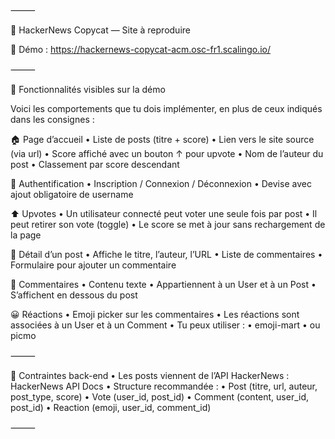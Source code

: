 ⸻

📰 HackerNews Copycat — Site à reproduire

🔗 Démo : https://hackernews-copycat-acm.osc-fr1.scalingo.io/

⸻

🎯 Fonctionnalités visibles sur la démo

Voici les comportements que tu dois implémenter, en plus de ceux indiqués dans les consignes :

🏠 Page d’accueil
• Liste de posts (titre + score)
• Lien vers le site source (via url)
• Score affiché avec un bouton ↑ pour upvote
• Nom de l’auteur du post
• Classement par score descendant

🔐 Authentification
• Inscription / Connexion / Déconnexion
• Devise avec ajout obligatoire de username

⬆️ Upvotes
• Un utilisateur connecté peut voter une seule fois par post
• Il peut retirer son vote (toggle)
• Le score se met à jour sans rechargement de la page

💬 Détail d’un post
• Affiche le titre, l’auteur, l’URL
• Liste de commentaires
• Formulaire pour ajouter un commentaire

💭 Commentaires
• Contenu texte
• Appartiennent à un User et à un Post
• S’affichent en dessous du post

😀 Réactions
• Emoji picker sur les commentaires
• Les réactions sont associées à un User et à un Comment
• Tu peux utiliser :
• emoji-mart
• ou picmo

⸻

🧱 Contraintes back-end
• Les posts viennent de l’API HackerNews : HackerNews API Docs
• Structure recommandée :
• Post (titre, url, auteur, post_type, score)
• Vote (user_id, post_id)
• Comment (content, user_id, post_id)
• Reaction (emoji, user_id, comment_id)

⸻
